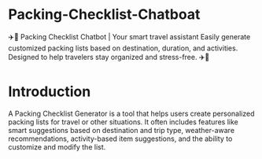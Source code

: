 # Packing-Checklist-Chatboat
✈️🧳 Packing Checklist Chatbot | Your smart travel assistant Easily generate customized packing lists based on destination, duration, and activities. Designed to help travelers stay organized and stress-free. ✈️🧳
# Introduction
A Packing Checklist Generator is a tool that helps users create personalized packing lists for travel or other situations. It often includes features like smart suggestions based on destination and trip type, weather-aware recommendations, activity-based item suggestions, and the ability to customize and modify the list. 
